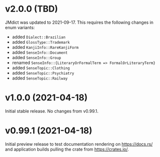 # v2.0.0 (TBD)

JMdict was updated to 2021-09-17. This requires the following changes in enum variants:

- added `Dialect::Brazilian`
- added `GlossType::Trademark`
- added `KanjiInfo::RareKanjiForm`
- added `SenseInfo::Document`
- added `SenseInfo::Group`
- renamed `SenseInfo::{LiteraryOrFormalTerm => FormalOrLiteraryTerm}`
- added `SenseTopic::Clothing`
- added `SenseTopic::Psychiatry`
- added `SenseTopic::Railway`

# v1.0.0 (2021-04-18)

Initial stable release. No changes from v0.99.1.

# v0.99.1 (2021-04-18)

Initial preview release to test documentation rendering on <https://docs.rs/> and application builds pulling the crate
from <https://crates.io/>.
